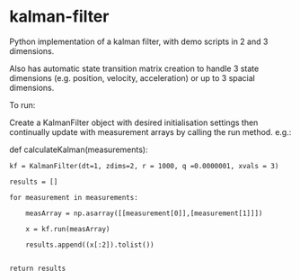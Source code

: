 # kalman-filter
Python implementation of a kalman filter, with demo scripts in 2 and 3 dimensions. 

Also has automatic state transition matrix creation to handle 3 state dimensions (e.g. position, velocity, acceleration) or up to 3 spacial dimensions.


To run:

Create a KalmanFilter object with desired initialisation settings then continually update with measurement arrays by calling the run method. e.g.:


def calculateKalman(measurements):

    kf = KalmanFilter(dt=1, zdims=2, r = 1000, q =0.0000001, xvals = 3)
    
    results = []
    
    for measurement in measurements:
    
        measArray = np.asarray([[measurement[0]],[measurement[1]]])
        
        x = kf.run(measArray)
       
        results.append((x[:2]).tolist())
       
        
    return results

